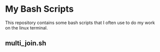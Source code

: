 # My Bash Scripts

This repository contains some bash scripts that I often use to
do my work on the linux terminal.

## multi_join.sh
